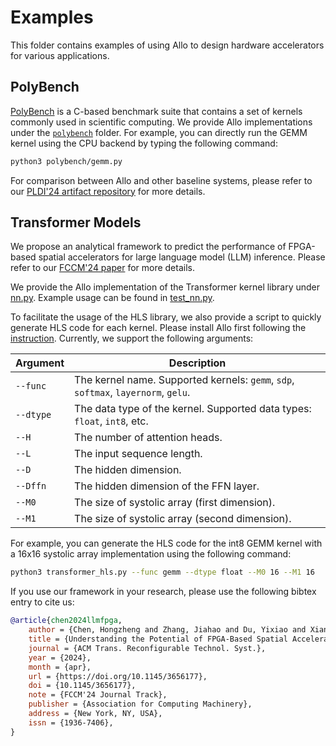 <!--- Copyright Allo authors. All Rights Reserved. -->
<!--- SPDX-License-Identifier: Apache-2.0  -->

# Examples

This folder contains examples of using Allo to design hardware accelerators for various applications.

## PolyBench
[PolyBench](https://github.com/MatthiasJReisinger/PolyBenchC-4.2.1) is a C-based benchmark suite that contains a set of kernels commonly used in scientific computing. We provide Allo implementations under the [`polybench`](polybench/) folder. For example, you can directly run the GEMM kernel using the CPU backend by typing the following command:
```bash
python3 polybench/gemm.py
```

For comparison between Allo and other baseline systems, please refer to our [PLDI'24 artifact repository](https://github.com/cornell-zhang/allo-pldi24-artifact) for more details.


## Transformer Models
We propose an analytical framework to predict the performance of FPGA-based spatial accelerators for large language model (LLM) inference. Please refer to our [FCCM'24 paper](https://arxiv.org/abs/2312.15159) for more details.

We provide the Allo implementation of the Transformer kernel library under [nn.py](https://github.com/cornell-zhang/allo/tree/main/allo/library). Example usage can be found in [test_nn.py](https://github.com/cornell-zhang/allo/tree/main/tests/test_nn.py).

To facilitate the usage of the HLS library, we also provide a script to quickly generate HLS code for each kernel. Please install Allo first following the [instruction](https://github.com/cornell-zhang/allo?tab=readme-ov-file#installation). Currently, we support the following arguments:

| Argument | Description |
| --- | --- |
| `--func` | The kernel name. Supported kernels: `gemm`, `sdp`, `softmax`, `layernorm`, `gelu`. |
| `--dtype` | The data type of the kernel. Supported data types: `float`, `int8`, etc. |
| `--H` | The number of attention heads. |
| `--L` | The input sequence length. |
| `--D` | The hidden dimension. |
| `--Dffn` | The hidden dimension of the FFN layer. |
| `--M0` | The size of systolic array (first dimension). |
| `--M1` | The size of systolic array (second dimension). |

For example, you can generate the HLS code for the int8 GEMM kernel with a 16x16 systolic array implementation using the following command:
```bash
python3 transformer_hls.py --func gemm --dtype float --M0 16 --M1 16
```

If you use our framework in your research, please use the following bibtex entry to cite us:
```bibtex
@article{chen2024llmfpga,
    author = {Chen, Hongzheng and Zhang, Jiahao and Du, Yixiao and Xiang, Shaojie and Yue, Zichao and Zhang, Niansong and Cai, Yaohui and Zhang, Zhiru},
    title = {Understanding the Potential of FPGA-Based Spatial Acceleration for Large Language Model Inference},
    journal = {ACM Trans. Reconfigurable Technol. Syst.},
    year = {2024},
    month = {apr},
    url = {https://doi.org/10.1145/3656177},
    doi = {10.1145/3656177},
    note = {FCCM'24 Journal Track},
    publisher = {Association for Computing Machinery},
    address = {New York, NY, USA},
    issn = {1936-7406},
}
```
